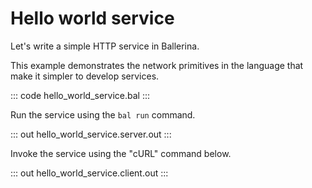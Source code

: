 # Hello world service

Let's write a simple HTTP service in Ballerina.

This example demonstrates the network primitives in the language that make it simpler to develop services.

::: code hello_world_service.bal :::

Run the service using the `bal run` command.

::: out hello_world_service.server.out :::

Invoke the service using the "cURL" command below.

::: out hello_world_service.client.out :::
